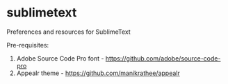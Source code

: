 sublimetext
===========

Preferences and resources for SublimeText

Pre-requisites:
1. Adobe Source Code Pro font - https://github.com/adobe/source-code-pro
2. Appealr theme - https://github.com/manikrathee/appealr
